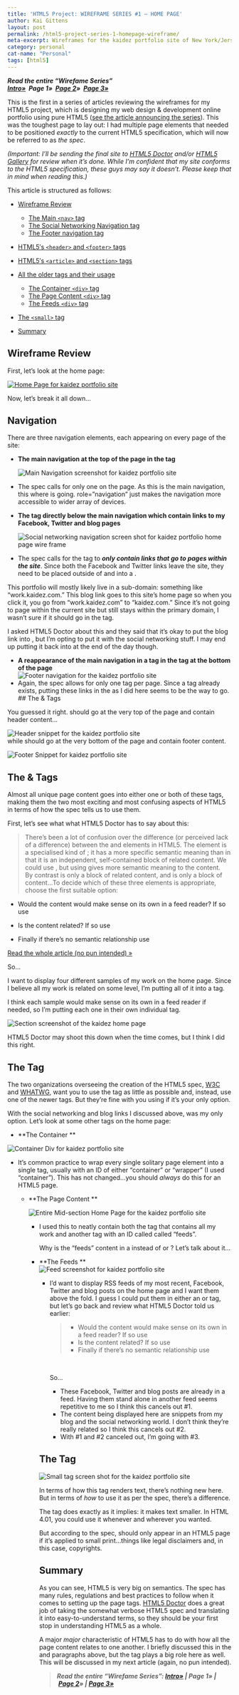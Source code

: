 ```yaml
---
title: 'HTML5 Project: WIREFRAME SERIES #1 – HOME PAGE'
author: Kai Gittens
layout: post
permalink: /html5-project-series-1-homepage-wireframe/
meta-excerpt: Wireframes for the kaidez portfolio site of New York/Jersey City, N.J. based web designer, Kai Gittens, who also works at Revlon and Almay
category: personal
cat-name: "Personal"
tags: [html5]
---
```

***Read the entire “Wirefame Series”  
[Intro»][1]  Page 1»  [Page 2][2]»  [Page 3»][3]***

 [1]: /html5-project-update-completed-wireframes/
 [2]: /html5-project-series-2-work-subcategory-playlist-wireframes/
 [3]: /html5-project-series-3-about-contact-wireframes/

This is the first in a series of articles reviewing the wireframes for my HTML5 project, which is designing my web design & development online portfolio using pure HTML5 ([see the article announcing the series][1]). This was the toughest page to lay out: I had multiple page elements that needed to be positioned *exactly* to the current HTML5 specification, which will now be referred to as *the spec*.

*(Important: I’ll be sending the final site to [HTML5 Doctor][5] and/or [HTML5 Gallery][6] for review when it’s done. While I’m confident that my site conforms to the HTML5 specification, these guys may say it doesn’t. Please keep that in mind when reading this.)*

 [5]: http://html5doctor.com/
 [6]: http://html5gallery.com/

This article is structured as follows:

*   [Wireframe Review][7]
     *   [The Main `<nav>`  tag][8]
     *   [The Social Networking Navigation tag][9]
     *   [The Footer navigation tag][10] 

*   [HTML5′s `<header>` and `<footer>` tags][11]
*   [HTML5′s `<article>`  and `<section>`  tags][12]
*   [All the older  tags and their usage][13] 
    *   [The Container `<div>`  tag][14]
    *   [The Page Content `<div>`  tag][15]
    *   [The Feeds `<div>`  tag][16]
*   [The `<small>` tag][17]
*   [Summary][18]

 [7]: #wfReview
 [8]: #mainNav
 [9]: #socialNetworkNav
 [10]: #footerNav
 [11]: #headFoot
 [12]: #articleSection
 [13]: #div
 [14]: #containDiv
 [15]: #pageContentDiv
 [16]: #Feeds
 [17]: #small
 [18]: #summary

<h2 id="wfReview">Wireframe Review</h2>

First, let’s look at the home page:

[![Home Page for kaidez portfolio site][20]][20]

Now, let’s break it all down…

<h2>Navigation</h2>

There are three navigation elements, each appearing on every page of the site:

*   **The main navigation at the top of the page in the  tag**  
      
    ![Main Navigation screenshot for kaidez portfolio site][21] 
*   The spec calls for only one  on the page. As this is the main navigation, this where  is going. role=”navigation” just makes the navigation more accessible to wider array of devices. 
*   **The  tag directly below the main navigation which contain links to my Facebook, Twitter and blog pages**  
      
    ![Social networking navigation screen shot for kaidez portfolio home page wire frame][21] 
*   The spec calls for the  tag to ***only contain links that go to pages within the site***. Since both the Facebook and Twitter links leave the site, they need to be placed outside of  and into a .  
          
This portfolio will mostly likely live in a sub-domain: something like “work.kaidez.com.” This blog link goes to this site’s home page so when you click it, you go from “work.kaidez.com” to “kaidez.com.” Since it’s not going to page within the current site but still stays within the primary domain, I wasn’t sure if it should go in the  tag.  
          
I asked HTML5 Doctor about this and they said that it’s okay to put the blog link into , but I’m opting to put it with the social networking stuff. I may end up putting it back into  at the end of the day though. 

  *   **A reappearance of the main navigation in a  tag in the  tag at the bottom of the page**  
    ![Footer navigation for the kaidez portfolio site][22] 
  *   Again, the spec allows for only one  tag per page. Since a  tag already exists, putting these links in the  as I did here seems to be the way to go.  
    ## The  &  Tags
    
You guessed it right.  should go at the very top of the page and contain header content…  
      
![Header snippet for the kaidez portfolio site][23]  
while  should go at the very bottom of the page and contain footer content.  
      
![Footer Snippet for kaidez portfolio site][24]
    
## The  &  Tags
Almost all unique page content goes into either one or both of these tags, making them the two most exciting and most confusing aspects of HTML5 in terms of how the spec tells us to use them. 
    
First, let’s see what what HTML5 Doctor has to say about this:
  
  > There’s been a lot of confusion over the difference (or perceived lack of a difference) between the  and  elements in HTML5. The  element is a specialised kind of ; it has a more specific semantic meaning than  in that it is an independent, self-contained block of related content. We could use , but using  gives more semantic meaning to the content.  
  By contrast  is only a block of related content, and  is only a block of content…To decide which of these three elements is appropriate, choose the first suitable option:
  
  - Would the content would make sense on its own in a feed reader? If so use  

  - Is the content related? If so use  

  - Finally if there’s no semantic relationship use  

  [Read the whole article (no pun intended) »][25]

So...
    
I want to display four different samples of my work on the home page. Since I believe all my work is related on some level, I’m putting all of it into a  tag.
    
I think each sample would make sense on its own in a feed reader if needed, so I’m putting each one in their own individual  tag.  
      
![Section screenshot of the kaidez home page][26]
    
HTML5 Doctor may shoot this down when the time comes, but I think I did this right.
    
## The  Tag

The two organizations overseeing the creation of the HTML5 spec, [W3C][27] and [WHATWG][28], want you to use the  tag as little as possible and, instead, use one of the newer tags. But they’re fine with you using  if it’s your only option. 
    
With the social networking and blog links I discussed above,  was my only option. Let’s look at some other  tags on the home page:
    
*   **The Container **  
          
![Container Div for kaidez portfolio site][29] 
  *   It’s common practice to wrap every single solitary page element into a single  tag, usually with an ID of either “container” or “wrapper” (I used “container”). This has not changed…you should *always* do this for an HTML5 page.  
        *   **The Page Content **  
              
            ![Entire Mid-section Home Page for the kaidez portfolio site][30] 
            *   I used this to neatly contain both the  tag that contains all my work and another  tag with an ID called called “feeds”.  
                  
                Why is the “feeds” content in a  instead of  or ? Let’s talk about it…  
            *   **The Feeds **  
                ![Feed screenshot for kaidez portfolio site][31] 
                *   I’d want to display RSS feeds of my most recent, Facebook, Twitter and blog posts on the home page and I want them above the fold. I guess I could put them in either an  or  tag, but let’s go back and review what HTML5 Doctor told us earlier:  
                    
                    > *   Would the content would make sense on its own in a feed reader? If so use 
                    > *   Is the content related? If so use 
                    > *   Finally if there’s no semantic relationship use 
                    
                     
                    
                    So…
                    
                    *   These Facebook, Twitter and blog posts are already in a feed. Having them stand alone in another feed seems repetitive to me so I think this cancels out #1.
                    *   The content being displayed here are snippets from my blog and the social networking world. I don’t think they’re really related so I think this cancels out #2.
                    *   With #1 and #2 canceled out, I’m going with #3. 
                ## The  Tag
                
                ![][32]
                
                In terms of how this tag renders text, there’s nothing new here. But in terms of *how* to use it as per the spec, there’s a difference.
                
                The  tag does exactly as it implies: it makes text smaller. In HTML 4.01, you could use it whenever and wherever you wanted.
                
                But according to the spec,  should only appear in an HTML5 page if it’s applied to small print…things like legal disclaimers and, in this case, copyrights.
                
                ## Summary
                
                As you can see, HTML5 is very big on semantics. The spec has many rules, regulations and best practices to follow when it comes to setting up the page tags. [HTML5 Doctor][5] does a great job of taking the somewhat verbose HTML5 spec and translating it into easy-to-understand terms, so they should be your first stop in understanding HTML5 as a whole.
                
                A major *major* characteristic of HTML5 has to do with how all the page content relates to one another. I briefly discussed this in the  and  paragraphs above, but the  tag plays a big role here as well. This will be discussed in my next article (again, no pun intended).
                
                > ***Read the entire “Wirefame Series”: [Intro»][1] | Page 1» | [Page 2][2]» | [Page 3»][3]***


 [20]: ../img/mainNav.jpg "Main Navigation screenshot for kaidez portfolio site"
 [21]: ../img/socialNav.jpg "Social networking navigation screen shot for kaidez portfolio home page wire frame"
 [22]: ../img/footerNav.jpg "Footer navigation for the kaidez portfolio site"
 [23]: http://kaidez.com/wp-content/uploads/2011/02/header.jpg "Header snippet for the kaidez portfolio site"
 [24]: http://kaidez.com/wp-content/uploads/2011/02/footerSnippet.jpg "Footer Snippet for kaidez portfolio site"
 [25]: http://html5doctor.com/the-article-element/
 [26]: http://kaidez.com/wp-content/uploads/2011/02/sectionOnlyHomePage.jpg
 [27]: http://www.w3.org/
 [28]: http://www.whatwg.org/
 [29]: http://kaidez.com/wp-content/uploads/2011/02/containerDiv.jpg "Container Div for kaidez portfolio site"
 [30]: http://kaidez.com/wp-content/uploads/2011/02/entireMidSectionHomePage.jpg
 [31]: http://kaidez.com/wp-content/uploads/2011/02/feeds.jpg "Feed screenshot for kaidez portfolio site"
 [32]: http://kaidez.com/wp-content/uploads/2011/02/small.jpg "Small tag screen shot for the kaidez portfolio site"